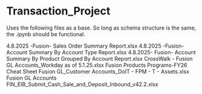 # Transaction_Project

Uses the following files as a base. So long as schema structure is the same, the .ipynb should be functional. 

4.8.2025 -Fusion- Sales Order Summary Report.xlsx
4.8.2025 -Fusion- Account Summary By Account Type Report.xlsx
4.8.2025- Fusion- Account Summary By Product Grouped By Account Report.xlsx
CrossWalk - Fusion GL Accounts_Workday as of 5.1.25.xlsx
    Fusion Products Programs-FY26
Cheat Sheet Fusion GL_Customer Accounts_DoIT - FPM - T - Assets.xlsx
    Fusion GL Accounts
FIN_EIB_Submit_Cash_Sale_and_Deposit_Inbound_v42.2.xlsx
